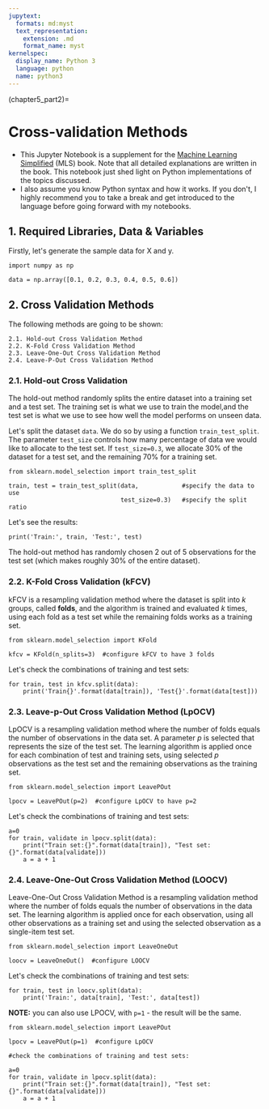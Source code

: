 ```yaml
---
jupytext:
  formats: md:myst
  text_representation:
    extension: .md
    format_name: myst
kernelspec:
  display_name: Python 3
  language: python
  name: python3
---
```


(chapter5_part2)=

# Cross-validation Methods

- This Jupyter Notebook is a supplement for the [Machine Learning Simplified](https://themlsbook.com) (MLS) book. Note that all detailed explanations are written in the book. This notebook just shed light on Python implementations of the topics discussed.
- I also assume you know Python syntax and how it works. If you don't, I highly recommend you to take a break and get introduced to the language before going forward with my notebooks. 

## 1. Required Libraries, Data & Variables

Firstly, let's generate the sample data for X and y.


```{code-cell} ipython3
import numpy as np

data = np.array([0.1, 0.2, 0.3, 0.4, 0.5, 0.6])
```

## 2. Cross Validation Methods

The following methods are going to be shown: 

    2.1. Hold-out Cross Validation Method
    2.2. K-Fold Cross Validation Method
    2.3. Leave-One-Out Cross Validation Method
    2.4. Leave-P-Out Cross Validation Method
   

### 2.1. Hold-out Cross Validation

The hold-out method randomly splits the entire dataset into a training set and a test set. The training set is what we use to train the model,and the test set is what we use to see how well the model performs on unseen data.

Let's split the dataset `data`. We do so by using a function `train_test_split`. The parameter `test_size` controls how many percentage of data we would like to allocate to the test set. If `test_size=0.3`, we allocate 30% of the dataset for a test set, and the remaining 70% for a training set.


```{code-cell} ipython3
from sklearn.model_selection import train_test_split

train, test = train_test_split(data,            #specify the data to use
                               test_size=0.3)   #specify the split ratio
```

Let's see the results:


```{code-cell} ipython3
print('Train:', train, 'Test:', test)
```

The hold-out method has randomly chosen 2 out of 5 observations for the test set (which makes roughly 30% of the entire dataset).

### 2.2. K-Fold Cross Validation (kFCV)

kFCV is a resampling validation method where the dataset is split into $k$ groups, called **folds**, and the algorithm is trained and evaluated $k$ times, using each fold as a test set while the remaining folds works as a training set.


```{code-cell} ipython3
from sklearn.model_selection import KFold

kfcv = KFold(n_splits=3)  #configure kFCV to have 3 folds
```

Let's check the combinations of training and test sets:


```{code-cell} ipython3
for train, test in kfcv.split(data):
    print('Train{}'.format(data[train]), 'Test{}'.format(data[test]))
```

### 2.3. Leave-p-Out Cross Validation Method (LpOCV)

LpOCV is a resampling validation method where the number of folds equals the number of observations in the data set. A parameter $p$ is selected that represents the size of the test set. The learning algorithm is applied once for each combination of test and training sets, using selected $p$ observations as the test set and the remaining observations as the training set.


```{code-cell} ipython3
from sklearn.model_selection import LeavePOut

lpocv = LeavePOut(p=2)  #configure LpOCV to have p=2
```

Let's check the combinations of training and test sets:


```{code-cell} ipython3
a=0
for train, validate in lpocv.split(data):
    print("Train set:{}".format(data[train]), "Test set:{}".format(data[validate]))
    a = a + 1
```

### 2.4. Leave-One-Out Cross Validation Method (LOOCV)

Leave-One-Out Cross Validation Method is a resampling validation method where the number of folds equals the number of observations in the data set. The learning algorithm is applied once for each observation, using all other observations as a training set and using the selected observation as a single-item test set.


```{code-cell} ipython3
from sklearn.model_selection import LeaveOneOut

loocv = LeaveOneOut()  #configure LOOCV
```

Let's check the combinations of training and test sets:


```{code-cell} ipython3
for train, test in loocv.split(data):
    print('Train:', data[train], 'Test:', data[test])
```

**NOTE:** you can also use LPOCV, with `p=1` - the result will be the same.


```{code-cell} ipython3
from sklearn.model_selection import LeavePOut

lpocv = LeavePOut(p=1)  #configure LpOCV
 
#check the combinations of training and test sets:

a=0
for train, validate in lpocv.split(data):
    print("Train set:{}".format(data[train]), "Test set:{}".format(data[validate]))
    a = a + 1
```


```{code-cell} ipython3

```
